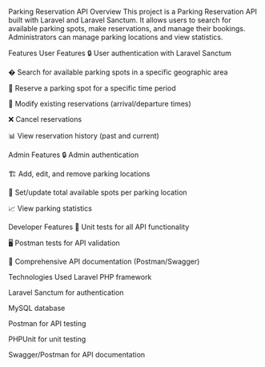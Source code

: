 Parking Reservation API
Overview
This project is a Parking Reservation API built with Laravel and Laravel Sanctum. It allows users to search for available parking spots, make reservations, and manage their bookings. Administrators can manage parking locations and view statistics.

Features
User Features
🔒 User authentication with Laravel Sanctum

� Search for available parking spots in a specific geographic area

📅 Reserve a parking spot for a specific time period

🔄 Modify existing reservations (arrival/departure times)

❌ Cancel reservations

📊 View reservation history (past and current)

Admin Features
🔒 Admin authentication

🏗️ Add, edit, and remove parking locations

🔢 Set/update total available spots per parking location

📈 View parking statistics

Developer Features
🧪 Unit tests for all API functionality

🖥️ Postman tests for API validation

📄 Comprehensive API documentation (Postman/Swagger)

Technologies Used
Laravel PHP framework

Laravel Sanctum for authentication

MySQL database

Postman for API testing

PHPUnit for unit testing

Swagger/Postman for API documentation
